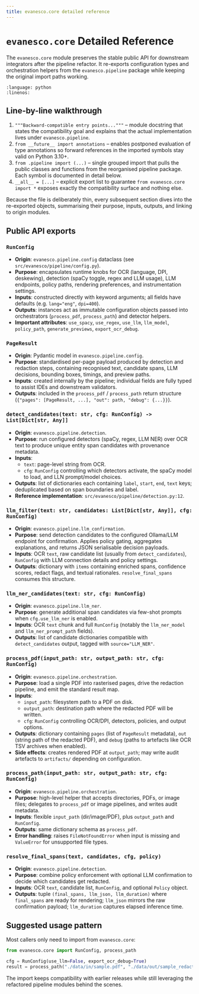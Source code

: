 ```yaml
---
title: evanesco.core detailed reference
---
```


# ``evanesco.core`` Detailed Reference

The ``evanesco.core`` module preserves the stable public API for downstream
integrators after the pipeline refactor. It re-exports configuration types and
orchestration helpers from the ``evanesco.pipeline`` package while keeping the
original import paths working.

```{literalinclude} ../../src/evanesco/core.py
:language: python
:linenos:
```

## Line-by-line walkthrough

1. ``"""Backward-compatible entry points..."""`` – module docstring that
   states the compatibility goal and explains that the actual implementation
   lives under ``evanesco.pipeline``.
2. ``from __future__ import annotations`` – enables postponed evaluation of
   type annotations so forward references in the imported symbols stay valid on
   Python 3.10+.
3. ``from .pipeline import (...)`` – single grouped import that pulls the
   public classes and functions from the reorganised pipeline package. Each
   symbol is documented in detail below.
4. ``__all__ = [...]`` – explicit export list to guarantee ``from evanesco.core
   import *`` exposes exactly the compatibility surface and nothing else.

Because the file is deliberately thin, every subsequent section dives into the
re-exported objects, summarising their purpose, inputs, outputs, and linking to
origin modules.

## Public API exports

### ``RunConfig``
- **Origin**: ``evanesco.pipeline.config`` dataclass (see
  ``src/evanesco/pipeline/config.py``).
- **Purpose**: encapsulates runtime knobs for OCR (language, DPI, deskewing),
  detection (spaCy toggle, regex and LLM usage), LLM endpoints, policy paths,
  rendering preferences, and instrumentation settings.
- **Inputs**: constructed directly with keyword arguments; all fields have
  defaults (e.g. ``lang="eng"``, ``dpi=400``).
- **Outputs**: instances act as immutable configuration objects passed into
  orchestrators (`process_pdf`, `process_path`) and detector helpers.
- **Important attributes**: ``use_spacy``, ``use_regex``, ``use_llm``,
  ``llm_model``, ``policy_path``, ``generate_previews``, ``export_ocr_debug``.

### ``PageResult``
- **Origin**: Pydantic model in ``evanesco.pipeline.config``.
- **Purpose**: standardised per-page payload produced by detection and
  redaction steps, containing recognised text, candidate spans, LLM decisions,
  bounding boxes, timings, and preview paths.
- **Inputs**: created internally by the pipeline; individual fields are fully
  typed to assist IDEs and downstream validators.
- **Outputs**: included in the ``process_pdf`` / ``process_path`` return
  structure (``{"pages": [PageResult, ...], "out": path, "debug": {...}}``).

### ``detect_candidates(text: str, cfg: RunConfig) -> List[Dict[str, Any]]``
- **Origin**: ``evanesco.pipeline.detection``.
- **Purpose**: run configured detectors (spaCy, regex, LLM NER) over OCR text to
  produce unique entity span candidates with provenance metadata.
- **Inputs**:
  - ``text``: page-level string from OCR.
  - ``cfg``: ``RunConfig`` controlling which detectors activate, the spaCy
    model to load, and LLN prompt/model choices.
- **Outputs**: list of dictionaries each containing ``label``, ``start``,
  ``end``, ``text`` keys; deduplicated based on span boundaries and label.
- **Reference implementation**: ``src/evanesco/pipeline/detection.py:12``.

### ``llm_filter(text: str, candidates: List[Dict[str, Any]], cfg: RunConfig)``
- **Origin**: ``evanesco.pipeline.llm_confirmation``.
- **Purpose**: send detection candidates to the configured Ollama/LLM endpoint
  for confirmation. Applies policy gating, aggregates explanations, and returns
  JSON serialisable decision payloads.
- **Inputs**: OCR ``text``, raw candidate list (usually from
  ``detect_candidates``), ``RunConfig`` with LLM connection details and policy
  settings.
- **Outputs**: dictionary with ``items`` containing enriched spans, confidence
  scores, redact flags, and textual rationales. ``resolve_final_spans`` consumes
  this structure.

### ``llm_ner_candidates(text: str, cfg: RunConfig)``
- **Origin**: ``evanesco.pipeline.llm_ner``.
- **Purpose**: generate additional span candidates via few-shot prompts when
  ``cfg.use_llm_ner`` is enabled.
- **Inputs**: OCR ``text`` chunk and full ``RunConfig`` (notably the
  ``llm_ner_model`` and ``llm_ner_prompt_path`` fields).
- **Outputs**: list of candidate dictionaries compatible with
  ``detect_candidates`` output, tagged with ``source="LLM_NER"``.

### ``process_pdf(input_path: str, output_path: str, cfg: RunConfig)``
- **Origin**: ``evanesco.pipeline.orchestration``.
- **Purpose**: load a single PDF into rasterised pages, drive the redaction
  pipeline, and emit the standard result map.
- **Inputs**:
  - ``input_path``: filesystem path to a PDF on disk.
  - ``output_path``: destination path where the redacted PDF will be written.
  - ``cfg``: ``RunConfig`` controlling OCR/DPI, detectors, policies, and output
    options.
- **Outputs**: dictionary containing ``pages`` (list of ``PageResult``
  metadata), ``out`` (string path of the redacted PDF), and ``debug`` (paths to
  artefacts like OCR TSV archives when enabled).
- **Side effects**: creates rendered PDF at ``output_path``; may write audit
  artefacts to ``artifacts/`` depending on configuration.

### ``process_path(input_path: str, output_path: str, cfg: RunConfig)``
- **Origin**: ``evanesco.pipeline.orchestration``.
- **Purpose**: high-level helper that accepts directories, PDFs, or image files;
  delegates to ``process_pdf`` or image pipelines, and writes audit metadata.
- **Inputs**: flexible ``input_path`` (dir/image/PDF), plus ``output_path`` and
  ``RunConfig``.
- **Outputs**: same dictionary schema as ``process_pdf``.
- **Error handling**: raises ``FileNotFoundError`` when input is missing and
  ``ValueError`` for unsupported file types.

### ``resolve_final_spans(text, candidates, cfg, policy)``
- **Origin**: ``evanesco.pipeline.detection``.
- **Purpose**: combine policy enforcement with optional LLM confirmation to
  decide which candidates get redacted.
- **Inputs**: OCR ``text``, candidate list, ``RunConfig``, and optional
  ``Policy`` object.
- **Outputs**: tuple ``(final_spans, llm_json, llm_duration)`` where
  ``final_spans`` are ready for rendering; ``llm_json`` mirrors the raw
  confirmation payload; ``llm_duration`` captures elapsed inference time.

## Suggested usage pattern

Most callers only need to import from ``evanesco.core``:

```python
from evanesco.core import RunConfig, process_path

cfg = RunConfig(use_llm=False, export_ocr_debug=True)
result = process_path("./data/in/sample.pdf", "./data/out/sample_redacted.pdf", cfg)
```

The import keeps compatibility with earlier releases while still leveraging the
refactored pipeline modules behind the scenes.
